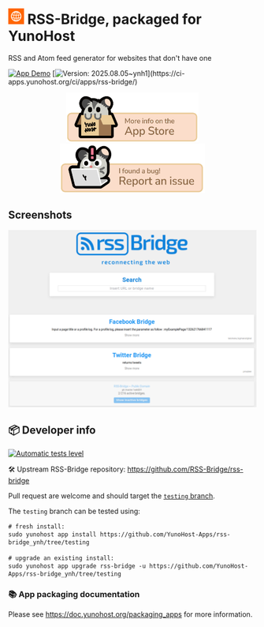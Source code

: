 <!--
N.B.: This README was automatically generated by <https://github.com/YunoHost/apps_tools/blob/main/readme_generator>
It shall NOT be edited by hand.
-->

<h1>
  <img src="https://raw.githubusercontent.com/YunoHost/apps/main/logos/rss-bridge.png" width="32px" alt="Logo of RSS-Bridge">
  RSS-Bridge, packaged for YunoHost
</h1>

RSS and Atom feed generator for websites that don't have one

[![App Demo](https://img.shields.io/badge/App_Demo-blue?style=for-the-badge)](https://wtf.roflcopter.fr/rss-bridge/)
[![Version: 2025.08.05~ynh1](https://img.shields.io/badge/Version-2025.08.05~ynh1-rgb(18,138,11)?style=for-the-badge)](https://ci-apps.yunohost.org/ci/apps/rss-bridge/)

<div align="center">
<a href="https://apps.yunohost.org/app/rss-bridge"><img height="100px" src="https://github.com/YunoHost/yunohost-artwork/raw/refs/heads/main/badges/neopossum-badges/badge_more_info_on_the_appstore.svg"/></a>
<a href="https://github.com/YunoHost-Apps/rss-bridge_ynh/issues"><img height="100px" src="https://github.com/YunoHost/yunohost-artwork/raw/refs/heads/main/badges/neopossum-badges/badge_report_an_issue.svg"/></a>
</div>


## Screenshots
![Screenshot of RSS-Bridge](./doc/screenshots/screenshot_rss-bridge_welcome.png)

## 📦 Developer info

[![Automatic tests level](https://apps.yunohost.org/badge/cilevel/rss-bridge)](https://ci-apps.yunohost.org/ci/apps/rss-bridge/)

🛠️ Upstream RSS-Bridge repository: <https://github.com/RSS-Bridge/rss-bridge>

Pull request are welcome and should target the [`testing` branch](https://github.com/YunoHost-Apps/rss-bridge_ynh/tree/testing).

The `testing` branch can be tested using:
```
# fresh install:
sudo yunohost app install https://github.com/YunoHost-Apps/rss-bridge_ynh/tree/testing

# upgrade an existing install:
sudo yunohost app upgrade rss-bridge -u https://github.com/YunoHost-Apps/rss-bridge_ynh/tree/testing
```

### 📚 App packaging documentation

Please see <https://doc.yunohost.org/packaging_apps> for more information.